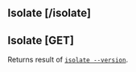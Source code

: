 ## Isolate [/isolate]
## Isolate [GET]
Returns result of [`isolate --version`](https://github.com/ioi/isolate).